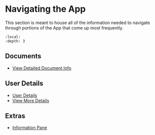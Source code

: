 # Navigating the App 


This section is meant to house all of the information needed to navigate through portions of the App that come up most frequently. 


```{contents} Table of Contents
:local:
:depth: 3
```

## Documents

- [View Detailed Document Info](#onboarding-offering-document-details)


## User Details

- [User Details](#user-details)
- [View More Details](#user-details-main-page)

## Extras

- [Information Pane](#information-pane-main-page)